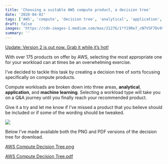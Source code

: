 ```yaml
---
title: 'Choosing a suitable AWS compute product, a decision tree'
date: '2020-04-02'
tags: ['AWS', 'compute', 'decision tree', 'analytical', 'application', 'machine learning']
draft: false
images: 'https://cdn-images-1.medium.com/max/21276/1*Y19Re7_cN7VSF7Dv9tZY5g.png'
summary: ''
---
```


[Update: Version 2 is out now. Grab it while it’s hot!](https://servian.dev/finding-the-right-aws-compute-service-for-your-workload-9fe9fe0ebbb6)

With over 175 products on offer by AWS, selecting the most appropriate one for your workload can at times be an overwhelming exercise.

I’ve decided to tackle this task by creating a decision tree of sorts focusing specifically on compute products.

Compute workloads are broken down into three areas, **analytical**, **application**, and **machine learning**. Selecting a workload type will take you on a Q&A journey until you finally reach your recommended product.

Give it a try and let me know if I’ve missed a product that you believe should be included or if some of the wording should be tweaked.

![](https://cdn-images-1.medium.com/max/21276/1*Y19Re7_cN7VSF7Dv9tZY5g.png)

Below I’ve made available both the PNG and PDF versions of the decision tree for download.

[AWS Compute Decision Tree.png](https://drive.google.com/file/d/1N2LBfoExoCVIVkObKqLzOfeGRbbzwCdJ/view?usp=sharing)

[AWS Compute Decision Tree.pdf](https://drive.google.com/file/d/1kqiBV0D2UPgpWRG5Q2MOVDgtz_OUPmCE/view?usp=sharing)
